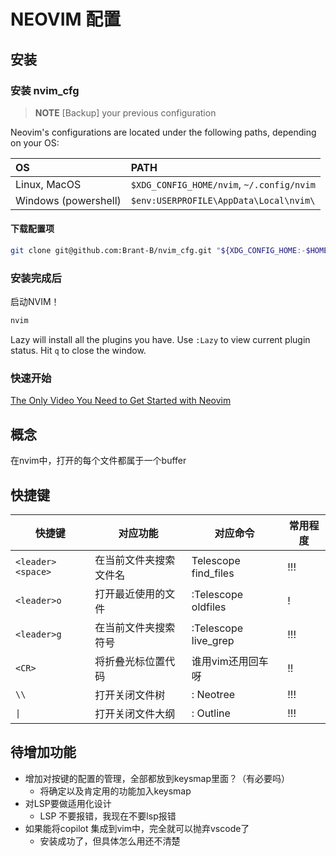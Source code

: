 # NEOVIM 配置

## 安装

### 安装 nvim_cfg

> **NOTE**
> [Backup] your previous configuration

Neovim's configurations are located under the following paths, depending on
your OS:

| OS | PATH |
| :- | :--- |
| Linux, MacOS | `$XDG_CONFIG_HOME/nvim`, `~/.config/nvim` |
| Windows (powershell)| `$env:USERPROFILE\AppData\Local\nvim\` |

#### 下载配置项

```sh
git clone git@github.com:Brant-B/nvim_cfg.git "${XDG_CONFIG_HOME:-$HOME/.config}"/nvim
```

### 安装完成后

启动NVIM！

```sh
nvim
```

Lazy will install all the plugins you have.
Use `:Lazy` to view current plugin status. Hit `q` to close the window.

### 快速开始

[The Only Video You Need to Get Started with Neovim](https://youtu.be/m8C0Cq9Uv9o)

## 概念

在nvim中，打开的每个文件都属于一个buffer

## 快捷键

|快捷键|对应功能|对应命令|常用程度|
|------|--------|------|----------|
|`<leader><space>`|在当前文件夹搜索文件名|Telescope find_files <CR>|!!!|
|`<leader>o`|打开最近使用的文件|:Telescope oldfiles|!|
|`<leader>g`|在当前文件夹搜索符号|:Telescope live_grep|!!!|
|`<CR>`|将折叠光标位置代码|谁用vim还用回车呀|!!|
|`\\`|打开关闭文件树|: Neotree|!!!|
|`\|`|打开关闭文件大纲|: Outline|!!!|

## 待增加功能

- 增加对按键的配置的管理，全部都放到keysmap里面？（有必要吗）
  - 将确定以及肯定用的功能加入keysmap
- 对LSP要做适用化设计
  - LSP 不要报错，我现在不要lsp报错
- 如果能将copilot 集成到vim中，完全就可以抛弃vscode了
  - 安装成功了，但具体怎么用还不清楚
